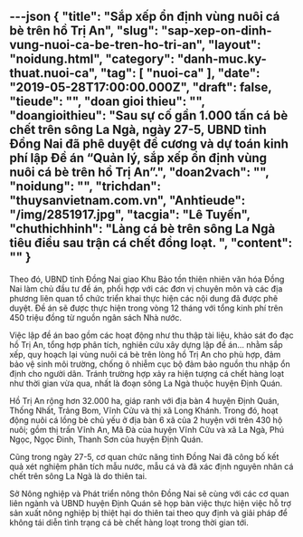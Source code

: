 ---json
{
    "title": "Sắp xếp ổn định vùng nuôi cá bè trên hồ Trị An",
    "slug": "sap-xep-on-dinh-vung-nuoi-ca-be-tren-ho-tri-an",
    "layout": "noidung.html",
    "category": "danh-muc.ky-thuat.nuoi-ca",
    "tag": [
        "nuoi-ca"
    ],
    "date": "2019-05-28T17:00:00.000Z",
    "draft": false,
    "tieude": "",
    "doan gioi thieu": "",
    "doangioithieu": "Sau sự cố gần 1.000 tấn cá bè chết trên sông La Ngà, ngày 27-5, UBND tỉnh Đồng Nai đã phê duyệt đề cương và dự toán kinh phí lập Đề án “Quản lý, sắp xếp ổn định vùng nuôi cá bè trên hồ Trị An”.",
    "doan2vach": "",
    "noidung": "",
    "trichdan": "thuysanvietnam.com.vn",
    "Anhtieude": "/img/2851917.jpg",
    "tacgia": "Lê Tuyến",
    "chuthichhinh": "Làng cá bè trên sông La Ngà tiêu điều sau trận cá chết đồng loạt. ",
    "__content__": ""
}
---
<p>Theo đ&oacute;, UBND tỉnh Đồng Nai giao Khu Bảo tồn thi&ecirc;n nhi&ecirc;n văn h&oacute;a Đồng Nai l&agrave;m chủ đầu tư đề &aacute;n, phối hợp với c&aacute;c đơn vị chuy&ecirc;n m&ocirc;n v&agrave; c&aacute;c địa phương li&ecirc;n quan tổ chức triển khai thực hiện c&aacute;c nội dung đ&atilde; được ph&ecirc; duyệt. Đề &aacute;n sẽ được thực hiện trong v&ograve;ng 12 th&aacute;ng với tổng kinh ph&iacute; tr&ecirc;n 450 triệu đồng từ nguồn ng&acirc;n s&aacute;ch Nh&agrave; nước.&nbsp;</p>

<p>Việc lập đề &aacute;n bao gồm c&aacute;c hoạt động như thu thập t&agrave;i liệu, khảo s&aacute;t đo đạc hồ Trị An, tổng hợp ph&acirc;n t&iacute;ch, nghi&ecirc;n cứu x&acirc;y dựng lập đề &aacute;n&hellip; nhằm sắp xếp, quy hoạch lại v&ugrave;ng nu&ocirc;i c&aacute; b&egrave; tr&ecirc;n l&ograve;ng hồ Trị An cho ph&ugrave; hợp, đảm bảo vệ sinh m&ocirc;i trường, chống &ocirc; nhiễm cục bộ đảm bảo nguồn thu nhập ổn định cho người d&acirc;n. Tr&aacute;nh trường hợp xảy ra hiện tượng c&aacute; chết h&agrave;ng loạt như thời gian vừa qua, nhất l&agrave; đoạn s&ocirc;ng La Ng&agrave; thuộc huyện Định Qu&aacute;n.&nbsp;</p>

<p>Hồ Trị An rộng hơn 32.000 ha, gi&aacute;p ranh với địa b&agrave;n 4 huyện Định Qu&aacute;n, Thống Nhất, Trảng Bom, Vĩnh Cửu v&agrave; thị x&atilde; Long Kh&aacute;nh. Trong đ&oacute;, hoạt động nu&ocirc;i c&aacute; lồng b&egrave; chủ yếu ở địa b&agrave;n 6 x&atilde; của 2 huyện với tr&ecirc;n 430 hộ nu&ocirc;i; gồm thị trấn Vĩnh An, M&atilde; Đ&agrave; của huyện Vĩnh Cửu v&agrave; x&atilde; La Ng&agrave;, Ph&uacute; Ngọc, Ngọc Đinh, Thanh Sơn của huyện Định Qu&aacute;n.</p>

<p>Cũng trong ng&agrave;y 27-5, cơ quan chức năng tỉnh Đồng Nai đ&atilde; c&ocirc;ng bố kết quả x&eacute;t nghiệm ph&acirc;n t&iacute;ch mẫu nước, mẫu c&aacute; v&agrave; đ&atilde; x&aacute;c định nguy&ecirc;n nh&acirc;n c&aacute; chết tr&ecirc;n s&ocirc;ng La Ng&agrave; l&agrave; do thi&ecirc;n tai.&nbsp;</p>

<p>Sở N&ocirc;ng nghiệp v&agrave; Ph&aacute;t triển n&ocirc;ng th&ocirc;n Đồng Nai sẽ c&ugrave;ng với c&aacute;c cơ quan li&ecirc;n ng&agrave;nh v&agrave; UBND huyện Định Qu&aacute;n sẽ họp b&agrave;n việc thực hiện việc hỗ trợ sản xuất n&ocirc;ng nghiệp bị thiệt hại do thi&ecirc;n tai theo quy định v&agrave; giải ph&aacute;p để kh&ocirc;ng t&aacute;i diễn t&igrave;nh trạng c&aacute; b&egrave; chết h&agrave;ng loạt trong thời gian tới.</p>
